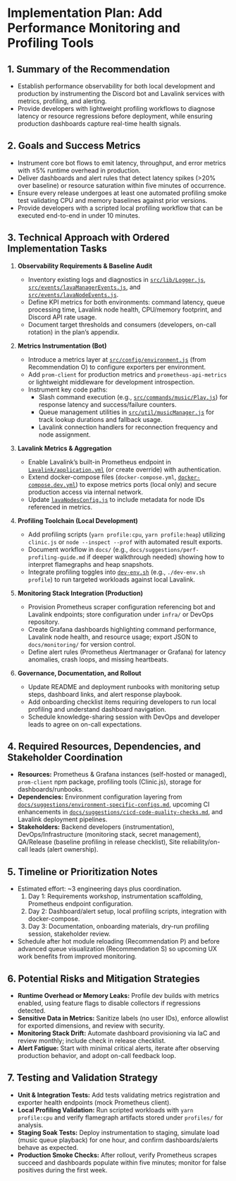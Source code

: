 # Implementation Plan: Add Performance Monitoring and Profiling Tools

## 1. Summary of the Recommendation
- Establish performance observability for both local development and production by instrumenting the Discord bot and Lavalink services with metrics, profiling, and alerting.
- Provide developers with lightweight profiling workflows to diagnose latency or resource regressions before deployment, while ensuring production dashboards capture real-time health signals.

## 2. Goals and Success Metrics
- Instrument core bot flows to emit latency, throughput, and error metrics with ≤5% runtime overhead in production.
- Deliver dashboards and alert rules that detect latency spikes (>20% over baseline) or resource saturation within five minutes of occurrence.
- Ensure every release undergoes at least one automated profiling smoke test validating CPU and memory baselines against prior versions.
- Provide developers with a scripted local profiling workflow that can be executed end-to-end in under 10 minutes.

## 3. Technical Approach with Ordered Implementation Tasks
1. **Observability Requirements & Baseline Audit**
   - Inventory existing logs and diagnostics in [`src/lib/Logger.js`](src/lib/Logger.js:1), [`src/events/lavaManagerEvents.js`](src/events/lavaManagerEvents.js:1), and [`src/events/lavaNodeEvents.js`](src/events/lavaNodeEvents.js:1).
   - Define KPI metrics for both environments: command latency, queue processing time, Lavalink node health, CPU/memory footprint, and Discord API rate usage.
   - Document target thresholds and consumers (developers, on-call rotation) in the plan’s appendix.

2. **Metrics Instrumentation (Bot)**
   - Introduce a metrics layer at [`src/config/environment.js`](src/config/environment.js) (from Recommendation O) to configure exporters per environment.
   - Add `prom-client` for production metrics and `prometheus-api-metrics` or lightweight middleware for development introspection.
   - Instrument key code paths:
     - Slash command execution (e.g., [`src/commands/music/Play.js`](src/commands/music/Play.js:1)) for response latency and success/failure counters.
     - Queue management utilities in [`src/util/musicManager.js`](src/util/musicManager.js:1) for track lookup durations and fallback usage.
     - Lavalink connection handlers for reconnection frequency and node assignment.

3. **Lavalink Metrics & Aggregation**
   - Enable Lavalink’s built-in Prometheus endpoint in [`Lavalink/application.yml`](Lavalink/application.yml) (or create override) with authentication.
   - Extend docker-compose files (`docker-compose.yml`, [`docker-compose.dev.yml`](docker-compose.dev.yml:1)) to expose metrics ports (local only) and secure production access via internal network.
   - Update [`lavaNodesConfig.js`](lavaNodesConfig.js:1) to include metadata for node IDs referenced in metrics.

4. **Profiling Toolchain (Local Development)**
   - Add profiling scripts (`yarn profile:cpu`, `yarn profile:heap`) utilizing `clinic.js` or `node --inspect --prof` with automated result exports.
   - Document workflow in `docs/` (e.g., `docs/suggestions/perf-profiling-guide.md` if deeper walkthrough needed) showing how to interpret flamegraphs and heap snapshots.
   - Integrate profiling toggles into [`dev-env.sh`](dev-env.sh:1) (e.g., `./dev-env.sh profile`) to run targeted workloads against local Lavalink.

5. **Monitoring Stack Integration (Production)**
   - Provision Prometheus scraper configuration referencing bot and Lavalink endpoints; store configuration under `infra/` or DevOps repository.
   - Create Grafana dashboards highlighting command performance, Lavalink node health, and resource usage; export JSON to `docs/monitoring/` for version control.
   - Define alert rules (Prometheus Alertmanager or Grafana) for latency anomalies, crash loops, and missing heartbeats.

6. **Governance, Documentation, and Rollout**
   - Update README and deployment runbooks with monitoring setup steps, dashboard links, and alert response playbook.
   - Add onboarding checklist items requiring developers to run local profiling and understand dashboard navigation.
   - Schedule knowledge-sharing session with DevOps and developer leads to agree on on-call expectations.

## 4. Required Resources, Dependencies, and Stakeholder Coordination
- **Resources:** Prometheus & Grafana instances (self-hosted or managed), `prom-client` npm package, profiling tools (Clinic.js), storage for dashboards/runbooks.
- **Dependencies:** Environment configuration layering from [`docs/suggestions/environment-specific-configs.md`](docs/suggestions/environment-specific-configs.md), upcoming CI enhancements in [`docs/suggestions/cicd-code-quality-checks.md`](docs/suggestions/cicd-code-quality-checks.md), and Lavalink deployment pipelines.
- **Stakeholders:** Backend developers (instrumentation), DevOps/Infrastructure (monitoring stack, secret management), QA/Release (baseline profiling in release checklist), Site reliability/on-call leads (alert ownership).

## 5. Timeline or Prioritization Notes
- Estimated effort: ~3 engineering days plus coordination.
  1. Day 1: Requirements workshop, instrumentation scaffolding, Prometheus endpoint configuration.
  2. Day 2: Dashboard/alert setup, local profiling scripts, integration with docker-compose.
  3. Day 3: Documentation, onboarding materials, dry-run profiling session, stakeholder review.
- Schedule after hot module reloading (Recommendation P) and before advanced queue visualization (Recommendation S) so upcoming UX work benefits from improved monitoring.

## 6. Potential Risks and Mitigation Strategies
- **Runtime Overhead or Memory Leaks:** Profile dev builds with metrics enabled, using feature flags to disable collectors if regressions detected.
- **Sensitive Data in Metrics:** Sanitize labels (no user IDs), enforce allowlist for exported dimensions, and review with security.
- **Monitoring Stack Drift:** Automate dashboard provisioning via IaC and review monthly; include check in release checklist.
- **Alert Fatigue:** Start with minimal critical alerts, iterate after observing production behavior, and adopt on-call feedback loop.

## 7. Testing and Validation Strategy
- **Unit & Integration Tests:** Add tests validating metrics registration and exporter health endpoints (mock Prometheus client).
- **Local Profiling Validation:** Run scripted workloads with `yarn profile:cpu` and verify flamegraph artifacts stored under `profiles/` for analysis.
- **Staging Soak Tests:** Deploy instrumentation to staging, simulate load (music queue playback) for one hour, and confirm dashboards/alerts behave as expected.
- **Production Smoke Checks:** After rollout, verify Prometheus scrapes succeed and dashboards populate within five minutes; monitor for false positives during the first week.
